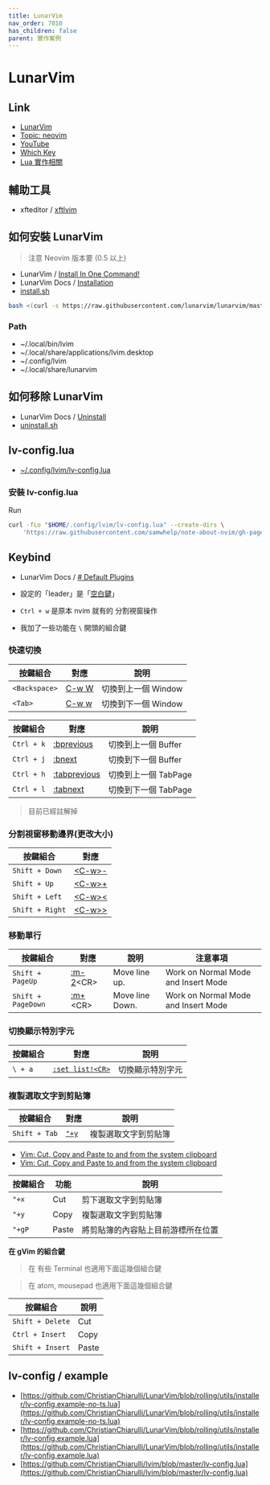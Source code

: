 ```yaml
---
title: LunarVim
nav_order: 7010
has_children: false
parent: 實作案例
---
```


# LunarVim

## Link

* [LunarVim](https://github.com/ChristianChiarulli/LunarVim)
* [Topic: neovim](https://www.chrisatmachine.com/neovim)
* [YouTube](https://www.youtube.com/c/ChrisAtMachine/videos)
* [Which Key](https://www.chrisatmachine.com/Neovim/15-which-key/)
* [Lua 實作相關](https://samwhelp.github.io/note-about-nvim/read/link/lua.html)

## 輔助工具

* xfteditor / [xftlvim](https://samwhelp.github.io/tool-xfteditor/read/project/xfteditor/xftlvim.html)


## 如何安裝 LunarVim

> 注意 Neovim 版本要 (0.5 以上)

* LunarVim / [Install In One Command!](https://github.com/LunarVim/LunarVim#install-in-one-command)
* LunarVim Docs / [Installation](https://www.lunarvim.org/01-installing.html#stable)
* [install.sh](https://github.com/LunarVim/LunarVim/blob/rolling/utils/installer/install.sh#L84)

``` sh
bash <(curl -s https://raw.githubusercontent.com/lunarvim/lunarvim/master/utils/installer/install.sh)
```

### Path

* ~/.local/bin/lvim
* ~/.local/share/applications/lvim.desktop
* ~/.config/lvim
* ~/.local/share/lunarvim

## 如何移除 LunarVim

* LunarVim Docs / [Uninstall](https://www.lunarvim.org/01-installing.html#uninstall)
* [uninstall.sh](https://github.com/LunarVim/LunarVim/blob/rolling/utils/installer/uninstall.sh)


## lv-config.lua

* [~/.config/lvim/lv-config.lua](https://github.com/samwhelp/note-about-nvim/blob/gh-pages/_demo/lua/case/lunarvim/config/lvim/lv-config.lua)

### 安裝 lv-config.lua

Run

``` sh
curl -fLo "$HOME/.config/lvim/lv-config.lua" --create-dirs \
	'https://raw.githubusercontent.com/samwhelp/note-about-nvim/gh-pages/_demo/lua/case/lunarvim/config/lvim/lv-config.lua'
```


## Keybind

* LunarVim Docs / [#
Default Plugins](https://www.lunarvim.org/plugins/02-default-plugins.html)

* 設定的「leader」是「[空白鍵](https://github.com/samwhelp/note-about-nvim/blob/gh-pages/_demo/lua/case/lunarvim/config/lvim/config.lua#L58)」
* `Ctrl + w` 是原本 nvim 就有的 分割視窗操作
* 我加了一些功能在 `\` 開頭的組合鍵

### 快速切換

| 按鍵組合 | 對應 | 說明 |
| --- | --- | --- |
| `<Backspace>` | [C-w W](https://neovim.io/doc/user/windows.html#CTRL-W_W) | 切換到上一個 Window |
| `<Tab>` | [C-w w](https://neovim.io/doc/user/windows.html#CTRL-W_w) | 切換到下一個 Window |



| 按鍵組合 | 對應 | 說明 |
| --- | --- | --- |
| `Ctrl + k` | [:bprevious](https://neovim.io/doc/user/windows.html#:bprevious) | 切換到上一個 Buffer |
| `Ctrl + j` | [:bnext](https://neovim.io/doc/user/windows.html#:bnext) | 切換到下一個 Buffer |
| `Ctrl + h` | [:tabprevious](https://neovim.io/doc/user/tabpage.html#:tabprevious) | 切換到上一個 TabPage |
| `Ctrl + l` | [:tabnext](https://neovim.io/doc/user/tabpage.html#:tabnext) | 切換到下一個 TabPage |

> 目前已經註解掉

### 分割視窗移動邊界(更改大小)

| 按鍵組合 | 對應 |
| --- | --- |
| `Shift + Down` | [&lt;C-w&gt;-](https://neovim.io/doc/user/windows.html#CTRL-W_-) |
| `Shift + Up` | [&lt;C-w&gt;+](https://neovim.io/doc/user/windows.html#CTRL-W_+) |
| `Shift + Left` | [&lt;C-w&gt;<](https://neovim.io/doc/user/windows.html#CTRL-W_<) |
| `Shift + Right` | [&lt;C-w&gt;>](https://neovim.io/doc/user/windows.html#CTRL-W_>) |


### 移動單行

| 按鍵組合 | 對應 | 說明 | 注意事項 |
| --- | --- | --- | --- |
| `Shift + PageUp` | [:m-2](https://neovim.io/doc/user/change.html#:m)&lt;CR&gt; | Move line up. | Work on Normal Mode and Insert Mode |
| `Shift + PageDown` | [:m+](https://neovim.io/doc/user/change.html#:m)&lt;CR&gt; | Move line Down. | Work on Normal Mode and Insert Mode |


### 切換顯示特別字元

| 按鍵組合 | 對應 | 說明 |
| --- | --- | --- |
| `\ + a` | [`:set list!<CR>`](https://neovim.io/doc/user/options.html#'list') | 切換顯示特別字元 |


### 複製選取文字到剪貼簿

| 按鍵組合 | 對應 | 說明 |
| --- | --- | --- |
| `Shift + Tab` | [`"+y`](https://vimhelp.org/gui_x11.txt.html#quoteplus) | 複製選取文字到剪貼簿 |

* [Vim: Cut, Copy and Paste to and from the system clipboard](https://francopasut.medium.com/vim-cut-copy-and-paste-to-and-from-the-system-clipboard-e11da66ca95c)
* [Vim: Cut, Copy and Paste to and from the system clipboard](https://francopasut-en.blogspot.com/2019/08/vim-cut-copy-and-paste-to-and-from.html)


| 按鍵組合 | 功能 | 說明 |
| --- | --- | --- |
| `"+x` | Cut | 剪下選取文字到剪貼簿 |
| `"+y` | Copy | 複製選取文字到剪貼簿 |
| `"+gP` | Paste | 將剪貼簿的內容貼上目前游標所在位置 |

**在 gVim 的組合鍵**

> 在 有些 Terminal 也適用下面這幾個組合鍵

> 在 atom, mousepad 也適用下面這幾個組合鍵

| 按鍵組合 | 說明 |
| --- | --- |
| `Shift + Delete` | Cut | 剪下選取文字到剪貼簿 |
| `Ctrl + Insert` | Copy | 複製選取文字到剪貼簿 |
| `Shift + Insert` | Paste | 將剪貼簿的內容貼上目前游標所在位置 |


## lv-config / example

* [https://github.com/ChristianChiarulli/LunarVim/blob/rolling/utils/installer/lv-config.example-no-ts.lua](https://github.com/ChristianChiarulli/LunarVim/blob/rolling/utils/installer/lv-config.example-no-ts.lua)
* [https://github.com/ChristianChiarulli/LunarVim/blob/rolling/utils/installer/lv-config.example.lua](https://github.com/ChristianChiarulli/LunarVim/blob/rolling/utils/installer/lv-config.example.lua)
* [https://github.com/ChristianChiarulli/lvim/blob/master/lv-config.lua](https://github.com/ChristianChiarulli/lvim/blob/master/lv-config.lua)
